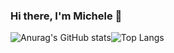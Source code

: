 ### Hi there, I'm Michele 👋

![Anurag's GitHub stats](https://github-readme-stats.vercel.app/api?username=micheletolve)![Top Langs](https://github-readme-stats.vercel.app/api/top-langs/?username=micheletolve&langs_count=8)


<!--
**micheletolve/micheletolve** is a ✨ _special_ ✨ repository because its `README.md` (this file) appears on your GitHub profile.

Here are some ideas to get you started:

- 🔭 I’m currently working on ...
- 🌱 I’m currently learning ...
- 👯 I’m looking to collaborate on ...
- 🤔 I’m looking for help with ...
- 💬 Ask me about ...
- 📫 How to reach me: ...
- 😄 Pronouns: ...
- ⚡ Fun fact: ...
-->
